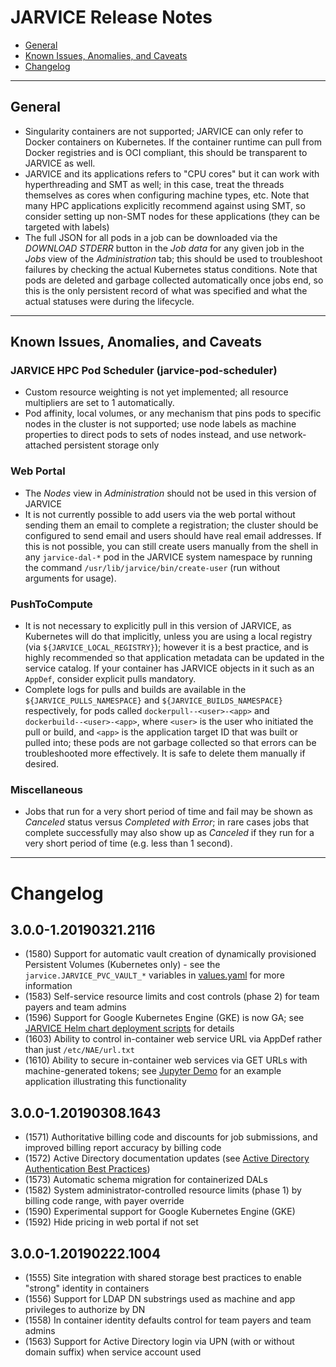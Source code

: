 # JARVICE Release Notes

* [General](#general)
* [Known Issues, Anomalies, and Caveats](#known-issues-anomalies-and-caveats)
* [Changelog](#changelog)

---
## General

- Singularity containers are not supported; JARVICE can only refer to Docker containers on Kubernetes.  If the container runtime can pull from Docker registries and is OCI compliant, this should be transparent to JARVICE as well.
- JARVICE and its applications refers to "CPU cores" but it can work with hyperthreading and SMT as well; in this case, treat the threads themselves as cores when configuring machine types, etc.  Note that many HPC applications explicitly recommend against using SMT, so consider setting up non-SMT nodes for these applications (they can be targeted with labels)
- The full JSON for all pods in a job can be downloaded via the *DOWNLOAD STDERR* button in the *Job data* for any given job in the *Jobs* view of the *Administration* tab; this should be used to troubleshoot failures by checking the actual Kubernetes status conditions.  Note that pods are deleted and garbage collected automatically once jobs end, so this is the only persistent record of what was specified and what the actual statuses were during the lifecycle.

---
## Known Issues, Anomalies, and Caveats

### JARVICE HPC Pod Scheduler (jarvice-pod-scheduler)

- Custom resource weighting is not yet implemented; all resource multipliers are set to 1 automatically.
- Pod affinity, local volumes, or any mechanism that pins pods to specific nodes in the cluster is not supported; use node labels as machine properties to direct pods to sets of nodes instead, and use network-attached persistent storage only

### Web Portal

- The *Nodes* view in *Administration* should not be used in this version of JARVICE
- It is not currently possible to add users via the web portal without sending them an email to complete a registration; the cluster should be configured to send email and users should have real email addresses.  If this is not possible, you can still create users manually from the shell in any `jarvice-dal-*` pod in the JARVICE system namespace by running the command `/usr/lib/jarvice/bin/create-user` (run without arguments for usage).

### PushToCompute

- It is not necessary to explicitly pull in this version of JARVICE, as Kubernetes will do that implicitly, unless you are using a local registry (via `${JARVICE_LOCAL_REGISTRY}`); however it is a best practice, and is highly recommended so that application metadata can be updated in the service catalog.  If your container has JARVICE objects in it such as an `AppDef`, consider explicit pulls mandatory.
- Complete logs for pulls and builds are available in the `${JARVICE_PULLS_NAMESPACE}` and `${JARVICE_BUILDS_NAMESPACE}` respectively, for pods called `dockerpull--<user>-<app>` and `dockerbuild--<user>-<app>`, where `<user>` is the user who initiated the pull or build, and `<app>` is the application target ID that was built or pulled into; these pods are not garbage collected so that errors can be troubleshooted more effectively.  It is safe to delete them manually if desired.

### Miscellaneous

- Jobs that run for a very short period of time and fail may be shown as *Canceled* status versus *Completed with Error*; in rare cases jobs that complete successfully may also show up as *Canceled* if they run for a very short period of time (e.g. less than 1 second).

---


# Changelog

## 3.0.0-1.20190321.2116

* (1580) Support for automatic vault creation of dynamically provisioned Persistent Volumes (Kubernetes only) - see the `jarvice.JARVICE_PVC_VAULT_*` variables in [values.yaml](values.yaml) for more information
* (1583) Self-service resource limits and cost controls (phase 2) for team payers and team admins
* (1596) Support for Google Kubernetes Engine (GKE) is now GA; see [JARVICE Helm chart deployment scripts](scripts/README.md) for details
* (1603) Ability to control in-container web service URL via AppDef rather than just `/etc/NAE/url.txt`
* (1610) Ability to secure in-container web services via GET URLs with machine-generated tokens; see [Jupyter Demo](https://github.com/nimbix/jupyter-demo) for an example application illustrating this functionality

## 3.0.0-1.20190308.1643

* (1571) Authoritative billing code and discounts for job submissions, and improved billing report accuracy by billing code
* (1572) Active Directory documentation updates (see [Active Directory Authentication Best Practices](ActiveDirectory.md))
* (1573) Automatic schema migration for containerized DALs
* (1582) System administrator-controlled resource limits (phase 1) by billing code range, with payer override
* (1590) Experimental support for Google Kubernetes Engine (GKE)
* (1592) Hide pricing in web portal if not set

## 3.0.0-1.20190222.1004

* (1555) Site integration with shared storage best practices to enable "strong" identity in containers
* (1556) Support for LDAP DN substrings used as machine and app privileges to authorize by DN
* (1558) In container identity defaults control for team payers and team admins
* (1563) Support for Active Directory login via UPN (with or without domain suffix) when service account used

